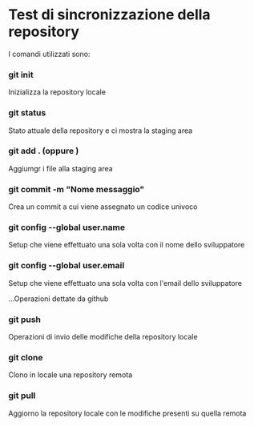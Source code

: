 # Test di sincronizzazione della repository

I comandi utilizzati sono: 
 
### git init
Inizializza la repository locale

### git status
Stato attuale della repository e ci mostra la staging area

### git add . (oppure <nome file>)
Aggiumgr i file alla staging area

### git commit -m "Nome messaggio"
Crea un commit a cui viene assegnato un codice univoco

### git config --global user.name
Setup che viene effettuato una sola volta con il nome dello sviluppatore

### git config --global user.email
Setup che viene effettuato una sola volta con l'email  dello sviluppatore

...Operazioni dettate da github

### git push 
Operazioni di invio delle modifiche della repository locale

### git clone <indirizzo della repository>
Clono in locale una repository remota

### git pull
Aggiorno la repository locale con le modifiche presenti su quella remota
